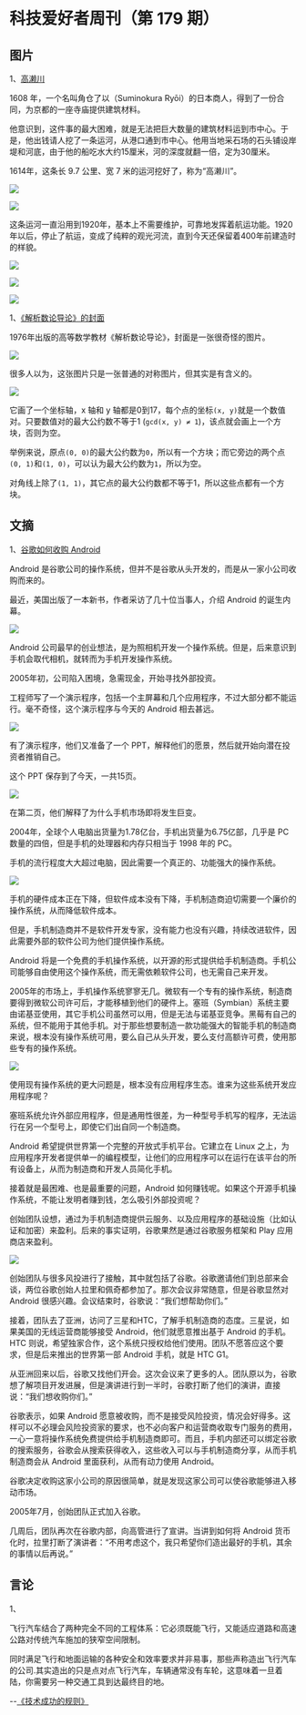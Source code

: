 # 科技爱好者周刊（第 179 期）

## 图片

1、[高濑川](https://wrathofgnon.substack.com/p/sustainable-infrastructure) 

1608 年，一个名叫角仓了以（Suminokura Ryōi）的日本商人，得到了一份合同，为京都的一座寺庙提供建筑材料。

他意识到，这件事的最大困难，就是无法把巨大数量的建筑材料运到市中心。于是，他出钱请人挖了一条运河，从港口通到市中心。他用当地采石场的石头铺设岸堤和河底，由于他的船吃水大约15厘米，河的深度就翻一倍，定为30厘米。

1614年，这条长 9.7 公里、宽 7 米的运河挖好了，称为“高濑川”。

![](https://cdn.beekka.com/blogimg/asset/202108/bg2021080601.jpg)

![](https://cdn.beekka.com/blogimg/asset/202108/bg2021080602.jpg)

这条运河一直沿用到1920年，基本上不需要维护，可靠地发挥着航运功能。1920年以后，停止了航运，变成了纯粹的观光河流，直到今天还保留着400年前建造时的样貌。

![](https://cdn.beekka.com/blogimg/asset/202108/bg2021080603.jpg)

![](https://cdn.beekka.com/blogimg/asset/202108/bg2021080604.jpg)

![](https://cdn.beekka.com/blogimg/asset/202108/bg2021080605.jpg)

1、[《解析数论导论》的封面](https://twitter.com/susam/status/1423959528081530881)

1976年出版的高等数学教材《解析数论导论》，封面是一张很奇怪的图片。

![](https://cdn.beekka.com/blogimg/asset/202108/bg2021080707.jpg)

很多人以为，这张图片只是一张普通的对称图片，但其实是有含义的。

![](https://cdn.beekka.com/blogimg/asset/202108/bg2021080708.jpg)

它画了一个坐标轴，x 轴和 y 轴都是0到17，每个点的坐标`(x, y)`就是一个数值对。只要数值对的最大公约数不等于1 (`gcd(x, y) ≠ 1`)，该点就会画上一个方块，否则为空。

举例来说，原点`(0, 0)`的最大公约数为`0`，所以有一个方块；而它旁边的两个点`(0, 1)`和`(1, 0)`，可以认为最大公约数为`1`，所以为空。

对角线上除了`(1, 1)`，其它点的最大公约数都不等于1，所以这些点都有一个方块。

## 文摘

1、[谷歌如何收购 Android](https://arstechnica.com/information-technology/2021/08/excerpt-the-history-of-android-as-written-by-a-longtime-android-developer/)

Android 是谷歌公司的操作系统，但并不是谷歌从头开发的，而是从一家小公司收购而来的。

最近，美国出版了一本新书，作者采访了几十位当事人，介绍 Android 的诞生内幕。

![](https://cdn.beekka.com/blogimg/asset/202108/bg2021081407.jpg)

Android 公司最早的创业想法，是为照相机开发一个操作系统。但是，后来意识到手机会取代相机，就转而为手机开发操作系统。

2005年初，公司陷入困境，急需现金，开始寻找外部投资。

工程师写了一个演示程序，包括一个主屏幕和几个应用程序，不过大部分都不能运行。毫不奇怪，这个演示程序与今天的 Android 相去甚远。

![](https://cdn.beekka.com/blogimg/asset/202108/bg2021081408.jpg)

有了演示程序，他们又准备了一个 PPT，解释他们的愿景，然后就开始向潜在投资者推销自己。

这个 PPT 保存到了今天，一共15页。

![](https://cdn.beekka.com/blogimg/asset/202108/bg2021081409.jpg)

在第二页，他们解释了为什么手机市场即将发生巨变。

2004年，全球个人电脑出货量为1.78亿台，手机出货量为6.75亿部，几乎是 PC 数量的四倍，但是手机的处理器和内存只相当于 1998 年的 PC。

手机的流行程度大大超过电脑，因此需要一个真正的、功能强大的操作系统。

![](https://cdn.beekka.com/blogimg/asset/202108/bg2021081410.jpg)

手机的硬件成本正在下降，但软件成本没有下降，手机制造商迫切需要一个廉价的操作系统，从而降低软件成本。

但是，手机制造商并不是软件开发专家，没有能力也没有兴趣，持续改进软件，因此需要外部的软件公司为他们提供操作系统。

Android 将是一个免费的手机操作系统，以开源的形式提供给手机制造商。手机公司能够自由使用这个操作系统，而无需依赖软件公司，也无需自己来开发。

2005年的市场上，手机操作系统寥寥无几。微软有一个专有的操作系统，制造商要得到微软公司许可后，才能移植到他们的硬件上。塞班（Symbian）系统主要由诺基亚使用，其它手机公司虽然可以用，但是无法与诺基亚竞争。黑莓有自己的系统，但不能用于其他手机。对于那些想要制造一款功能强大的智能手机的制造商来说，根本没有操作系统可用，要么自己从头开发，要么支付高额许可费，使用那些专有的操作系统。

![](https://cdn.beekka.com/blogimg/asset/202108/bg2021081411.jpg)

使用现有操作系统的更大问题是，根本没有应用程序生态。谁来为这些系统开发应用程序呢？

塞班系统允许外部应用程序，但是通用性很差，为一种型号手机写的程序，无法运行在另一个型号上，即使它们出自同一个制造商。

Android 希望提供世界第一个完整的开放式手机平台。它建立在 Linux 之上，为应用程序开发者提供单一的编程模型，让他们的应用程序可以在运行在该平台的所有设备上，从而为制造商和开发人员简化手机。

接着就是最困难、也是最重要的问题，Android 如何赚钱呢。如果这个开源手机操作系统，不能让发明者赚到钱，怎么吸引外部投资呢？

创始团队设想，通过为手机制造商提供云服务、以及应用程序的基础设施（比如认证和加密）来盈利。后来的事实证明，谷歌果然是通过谷歌服务框架和 Play 应用商店来盈利。

![](https://cdn.beekka.com/blogimg/asset/202108/bg2021081412.jpg)


创始团队与很多风投进行了接触，其中就包括了谷歌。谷歌邀请他们到总部来会谈，两位谷歌创始人拉里和佩奇都参加了。那次会议非常随意，但是谷歌显然对 Android 很感兴趣。会议结束时，谷歌说：“我们想帮助你们。”

接着，团队去了亚洲，访问了三星和HTC，了解手机制造商的态度。三星说，如果美国的无线运营商能够接受 Android，他们就愿意推出基于 Android 的手机。HTC 则说，希望独家合作，这个系统只授权给他们使用。团队不愿答应这个要求，但是后来推出的世界第一部 Android 手机，就是 HTC G1。

从亚洲回来以后，谷歌又找他们开会。这次会议来了更多的人。团队原以为，谷歌想了解项目开发进展，但是演讲进行到一半时，谷歌打断了他们的演讲，直接说：“我们想收购你们。”

谷歌表示，如果 Android 愿意被收购，而不是接受风险投资，情况会好得多。这样可以不必理会风险投资家的要求，也不必向客户和运营商收取专门服务的费用，一心一意将操作系统免费提供给手机制造商即可。而且，手机内部还可以绑定谷歌的搜索服务，谷歌会从搜索获得收入，这些收入可以与手机制造商分享，从而手机制造商会从 Android 里面获利，从而有动力使用 Android。

谷歌决定收购这家小公司的原因很简单，就是发现这家公司可以使谷歌能够进入移动市场。

2005年7月，创始团队正式加入谷歌。

几周后，团队再次在谷歌内部，向高管进行了宣讲。当讲到如何将 Android 货币化时，拉里打断了演讲者：“不用考虑这个，我只希望你们造出最好的手机，其余的事情以后再说。”

## 言论

1、

飞行汽车结合了两种完全不同的工程体系：它必须既能飞行，又能适应道路和高速公路对传统汽车施加的狭窄空间限制。

同时满足飞行和地面运输的各种安全和效率要求并非易事，那些声称造出飞行汽车的公司.其实造出的只是点对点飞行汽车，车辆通常没有车轮，这意味着一旦着陆，你需要另一种交通工具到达最终目的地。

--[《技术成功的规则》](https://spectrum.ieee.org/the-rodney-brooks-rules-for-predicting-a-technologys-commercial-success)